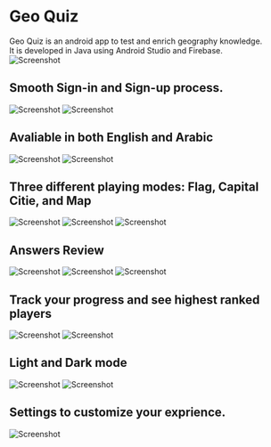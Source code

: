 # Geo Quiz<br/>
Geo Quiz is an android app to test and enrich geography knowledge.<br/>
It is developed in Java using Android Studio and Firebase.<br/>
![Screenshot](screenshots/logo.png)<br/>
## Smooth Sign-in and Sign-up process.<br/>
![Screenshot](screenshots/sign_in.png)  ![Screenshot](screenshots/sign_up.png)<br/>
## Avaliable in both English and Arabic<br/>
![Screenshot](screenshots/main_en.png)  ![Screenshot](screenshots/main_ar.png)<br/>
## Three different playing modes: Flag, Capital Citie, and Map<br/>
![Screenshot](screenshots/flags.png)  ![Screenshot](screenshots/capital_cities.png) ![Screenshot](screenshots/maps.png)<br/>
## Answers Review<br/>
![Screenshot](screenshots/flags_result.png) ![Screenshot](screenshots/capital_cities_result.png)  ![Screenshot](screenshots/maps_result.png)<br/>
## Track your progress and see highest ranked players<br/>
![Screenshot](screenshots/profile.png)  ![Screenshot](screenshots/leader_board.png)<br/>
## Light and Dark mode<br/>
![Screenshot](screenshots/main_light.png)  ![Screenshot](screenshots/main_dark.png)<br/>
## Settings to customize your exprience.<br/>
![Screenshot](screenshots/settings.png)<br/>
